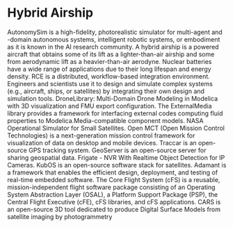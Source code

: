 # Hybrid Airship

AutonomySim is a high-fidelity, photorealistic simulator for multi-agent and -domain autonomous systems, intelligent robotic systems, or embodiment as it is known in the AI research community. A hybrid airship is a powered aircraft that obtains some of its lift as a lighter-than-air airship and some from aerodynamic lift as a heavier-than-air aerodyne. Nuclear batteries have a wide range of applications due to their long lifespan and energy density. RCE is a distributed, workflow-based integration environment. Engineers and scientists use it to design and simulate complex systems (e.g., aircraft, ships, or satellites) by integrating their own design and simulation tools. DroneLibrary: Multi-Domain Drone Modeling in Modelica with 3D visualization and FMU export configuration. The ExternalMedia library provides a framework for interfacing external codes computing fluid properties to Modelica.Media-compatible component models. NASA Operational Simulator for Small Satellites. Open MCT (Open Mission Control Technologies) is a next-generation mission control framework for visualization of data on desktop and mobile devices. Traccar is an open-source GPS tracking system. GeoServer is an open-source server for sharing geospatial data. Frigate - NVR With Realtime Object Detection for IP Cameras. KubOS is an open-source software stack for satellites. Adamant is a framework that enables the efficient design, deployment, and testing of real-time embedded software. The Core Flight System (cFS) is a reusable, mission-independent flight software package consisting of an Operating System Abstraction Layer (OSAL), a Platform Support Package (PSP), the Central Flight Executive (cFE), cFS libraries, and cFS applications. CARS is an open-source 3D tool dedicated to produce Digital Surface Models from satellite imaging by photogrammetry